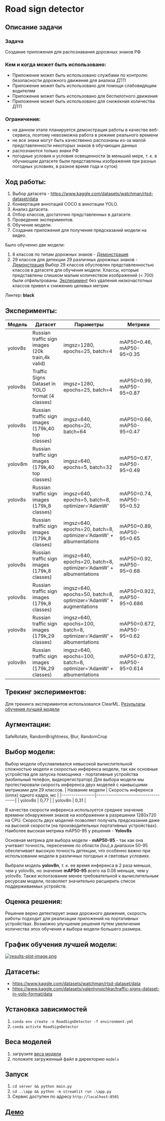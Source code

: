# Road sign detector
## Описание задачи
### Задача
Создание приложения для распознавания дорожных знаков РФ
### Кем и когда может быть использовано:
- Приложение может быть использовано службами по контролю безопасности дорожного движения для анализа ДТП
- Приложение может быть использовано для помощи слабовидящим водителям
- Приложение может быть использовано для беспилотного движения
- Приложение может быть использовано для снижекния количества ДТП
### Ограничения:
- на данном этапе планируется демонстрация работы в качестве веб-сервиса, поэтому невозможна работа в режиме реального времени
- не все знаки могут быть качественно распознаны из-за малой представленности некоторых знаков в обучающих данных
- распознаются только знаки РФ
- погодные условия и условия освещенности (в меньшей мере, т. к. в обучающем датасете были представлены изображения при разных погодных условиях, в разное время года и суток)

## Ход работы:
1. Выбор датасета - https://www.kaggle.com/datasets/watchman/rtsd-dataset/data
2. Конвертация аннотаций COCO в аннотации YOLO.
3. Анализ датасета.
4. Отбор классов, достаточно представленных в датасете.
5. Проведение экспериментов.
6. Обучение модели.
7. Создание приложения для получения предсказаний модели на видео.

Было обученно две модели: 
1. 8 классов по типам дорожных знаков - [Демонстрация](https://drive.google.com/file/d/18FAGUMIgEBnvvCulXudQmK7Wq9uU_twI/view?usp=drive_link)
2. 29 классов для детекции 29 различных дорожных знаков - [Демонстрация](https://drive.google.com/file/d/12SndJXBaDCoJYB-sJqZxPP2ucQKplaSJ/view?usp=drive_link)
   Выбор 29 классов обусловлен представленностью классов в датасете для обучения модели. Классы, которые представлены слишком малым количеством изображений (< 700) были отфильтрованы. [Эксперимент](https://app.clear.ml/projects/bcd52c2ceb124583a78957ee167e139b/experiments/471243173d4e4352a227c9810a8c92fb/output/execution) без удаления низкочастотных классов привел к снижению целевых метрик 

Линтер: **black**
## Эксперименты:

| Модель  | Датасет                                           | Параметры                                                          | Метрики                     |
|---------|---------------------------------------------------|--------------------------------------------------------------------|-----------------------------|
| yolov8s | Russian traffic sign images (20k train,4k valid)  | imgsz=1280, epochs=25, batch=4                                     | mAP50=0.46, mAP50-95=0.35   |
| yolov8s | Traffic Signs Dataset in YOLO format (4 classes)  | imgsz=1280, epochs=25, batch=4                                     | mAP50=0.99, mAP50-95=0.87   |
| yolov8s | Russian traffic sign images (179k,40 top classes) | imgsz=640, epochs=20, batch=64                                     | mAP50=0.66, mAP50-95=0.47   |
| yolov8m | Russian traffic sign images (179k,40 top classes) | imgsz=640, epochs=5, batch=32                                      | mAP50=0.67, mAP50-95=0.49   |
| yolov8s | Russian traffic sign images (179k,8 classes)      | imgsz=640, epochs=5, batch=8, optimizer='AdamW'                    | mAP50=0.74, mAP50-95=0.52   |
| yolov8s | Russian traffic sign images (179k,8 classes)      | imgsz=640, epochs=20, batch=8, optimizer='AdamW' + albumentations  | mAP50=0.89, mAP50-95=0.65   |
| yolov8s | Russian traffic sign images (179k,8 classes)      | imgsz=640, epochs=20, batch=8, optimizer='AdamW' + albumentations  | mAP50=0.92, mAP50-95=0.68   |
| yolov8s | Russian traffic sign images (179k,8 classes)      | imgsz=640, epochs=50, batch=8, optimizer='AdamW' + augmentations   | mAP50=0.922, mAP50-95=0.686 |
| yolov8s | Russian traffic sign images (179k,29 classes)     | imgsz=640, epochs=100, batch=8, optimizer='AdamW' + albumentations | mAP50=0.672, mAP50-95=0.62  |
| yolov8n | Russian traffic sign images (179k,29 classes)     | imgsz=640, epochs=100, batch=8, optimizer='AdamW' + albumentations | mAP50=0.872, mAP50-95=0.614 |

## Трекинг экспериментов:
Для трекинга экспериментов использовался ClearML. [Результаты обучения лучшей модели](https://app.clear.ml/projects/bcd52c2ceb124583a78957ee167e139b/experiments/9cc4f65969eb45ed9ff727f6acadc80c/output/execution)

## Аугментации:
SafeRotate, RandomBrightness, Blur, RandomCrop

## Выбор модели:
Выбор модели обуславливался невысокой вычислительной сложностью модели и скоростью инференса модели, так как основные устройства для запуска помощника - портативные устройства (мобильный телефон, видеорегистратор)
Для выбора модели мы протестировали скорость инференса двух моделей с наивысшими метриками для 29 классов.
| Название модели | Скорость инференса (onnx) одного кадра, мс |
|-----------------|-------------------------------------|
| yolov8s         | 0,77                                |
| yolov8n         | 0,31                                |

В качестве скорости инференса используется среднее значение времени обнаружения знаков на изображении в разрешении 1280х720 на CPU.
Скорость двух моделей позволяет получать предсказания даже на высокой скорости (на производительных портативных устройствах). Наиболее высокая метрика mAP50-95 у решения - **Yolov8s**

Основная метрика для выбора модели - **mAP50-95** - так как она учитвает точность, пересечение по области (Iou),а диапазон 50-95 обеспечивает высокую точность детекции, что особенно важно при использовании модели в различных погодных и световых условиях.

Выбрали модель **yolov8n**, т. к. ее время инференса в 2 раза меньше, чем у yolov8s, но значение **mAP50-95** всего на 0.06 меньше, чем у yolov8s. Также исползование менее требовательной к вычислительным ресурсам модели, позволяет значительно расширить список поддерживаемых устройств.

## Оценка решения:
Решение верно детектирует знаки дорожного движения, скорость работы подходит для реализации приложений на портативных устройствах. Возможно улучшение решения путем увеличения количества эпох обучения и выбора модели большего размера.

## График обучения лучшей модели:

[![results-plot-image.png](https://i.postimg.cc/d1GwGLzT/results-plot-image.png)](https://postimg.cc/JD7fL471)

## Датасеты:

* https://www.kaggle.com/datasets/watchman/rtsd-dataset/data
* https://www.kaggle.com/datasets/valentynsichkar/traffic-signs-dataset-in-yolo-format/data

## Установка зависимостей 
1. `conda env create -n RoadSignDetector -f environment.yml`
2. `conda activte RoadSignDetector`

## Веса моделей
1. загрузите [веса модели](https://drive.google.com/file/d/1Kz4Iwc8lURpjwq1Om_z2NGfODRNX7PsC/view?usp=sharing)
1. положите загруженный файл в директорию `models`

## Запуск

1. `cd server && python main.py`
2. `cd ..\app && python -m streamlit run .\app.py`
3. Сервис доступен по адресу `http://localhost:8501`

## [Демо](https://drive.google.com/file/d/1wNvuS2sbH6FceSxYvt6IGAZ6S48bCynD/view?usp=sharing)
